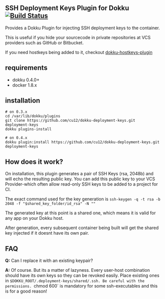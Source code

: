 ## SSH Deployment Keys Plugin for Dokku [![Build Status](https://travis-ci.org/cu12/dokku-deployment-keys.svg?branch=master "Build Status")](https://travis-ci.org/cu12/dokku-deployment-keys)

Provides a Dokku Plugin for injecting SSH deployment keys to the container.

This is useful if you hide your sourcecode in private repositories at VCS providers such as GitHub or Bitbucket.

If you need hostkeys being added to it, checkout [dokku-hostkeys-plugin](https://github.com/cedricziel/dokku-hostkeys-plugin)

## requirements

- dokku 0.4.0+
- docker 1.8.x

## installation

```shell
# on 0.3.x
cd /var/lib/dokku/plugins
git clone https://github.com/cu12/dokku-deployment-keys.git deployment-keys
dokku plugins-install

# on 0.4.x
dokku plugin:install https://github.com/cu12/dokku-deployment-keys.git deployment-keys
```

## How does it work?

On installation, this plugin generates a pair of SSH Keys (rsa, 2048b) and will echo the resulting public key.
You can add this public key to your VCS Provider-which often allow read-only SSH keys to be added to a project for CI.

The exact command used for the key generation is `ssh-keygen -q -t rsa -b 2048 -f "$shared_key_folder/id_rsa" -N ""`

The generated key at this point is a shared one, which means it is valid for any app on your Dokku host.

After generation, every subsequent container being built will get the shared key injected if it doesnt have its own pair.

## FAQ

**Q:** Can I replace it with an existing keypair?

**A:** Of course. But its a matter of lazyness. Every user-host combination should have its own keys so they can be revoked easily. Place existing ones in `$DOKKU_ROOT/.deployment-keys/shared/.ssh. Be careful with the permissions. `chmod 600` is mandatory for some ssh-executables and this is for a good reason!
